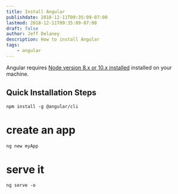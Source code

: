 ```yaml
---
title: Install Angular
publishdate: 2018-12-11T09:35:09-07:00
lastmod: 2018-12-11T09:35:09-07:00
draft: false
author: Jeff Delaney
description: How to install Angular
tags: 
    - angular
---
```


Angular requires [Node version 8.x or 10.x installed](/snippets/install-nodejs/) installed on your machine.

## Quick Installation Steps

`npm install -g @angular/cli`

# create an app
`ng new myApp`

# serve it
`ng serve -o`
